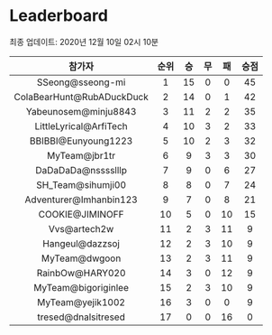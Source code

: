 # Leaderboard
최종 업데이트: 2020년 12월 10일 02시 10분




| 참가자 | 순위 | 승 | 무 | 패 | 승점 |
|:---:|:---:|:---:|:---:|:---:|:---:|
| SSeong@sseong-mi | 1 | 15 | 0 | 0 | 45 |
| ColaBearHunt@RubADuckDuck | 2 | 14 | 0 | 1 | 42 |
| Yabeunosem@minju8843 | 3 | 11 | 2 | 2 | 35 |
| LittleLyrical@ArfiTech | 4 | 10 | 3 | 2 | 33 |
| BBIBBI@Eunyoung1223 | 5 | 10 | 2 | 3 | 32 |
| MyTeam@jbr1tr | 6 | 9 | 3 | 3 | 30 |
| DaDaDaDa@nsssslllp | 7 | 9 | 0 | 6 | 27 |
| SH_Team@sihumji00 | 8 | 8 | 0 | 7 | 24 |
| Adventurer@Imhanbin123 | 9 | 7 | 0 | 8 | 21 |
| COOKIE@JIMINOFF | 10 | 5 | 0 | 10 | 15 |
| Vvs@artech2w | 11 | 2 | 3 | 11 | 9 |
| Hangeul@dazzsoj | 12 | 2 | 3 | 10 | 9 |
| MyTeam@dwgoon | 13 | 2 | 3 | 11 | 9 |
| RainbOw@HARY020 | 14 | 3 | 0 | 12 | 9 |
| MyTeam@bigoriginlee | 15 | 2 | 3 | 10 | 9 |
| MyTeam@yejik1002 | 16 | 3 | 0 | 0 | 9 |
| tresed@dnalsitresed | 17 | 0 | 0 | 16 | 0 |